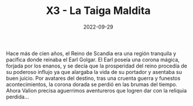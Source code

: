 ﻿---
title: X3 - La Taiga Maldita
summary: Esta aventura que tienes entre manos es en realidad un módulo de exploración. En este caso viajaremos hasta la Taiga de Qurolas y la cordillera Qarachar para desentrañar todos sus misterios, empeñados en encontrar la corona del earl Erik de Scandia.
authors:
  - Jorge González.
date: 2022-09-29
type: post
categories:
- Clásicos de la Marca
- Linea X
tags:
- exploración
- sandbox
- exterior
- dragón
minlevels: "5"
maxlevels: "9"
prices: 10.00€
session: "10-15"
mincharacters: "3"
maxcharacters: "5"
eval: oficial
cover: "x3-la-taiga-maldita.jpg"
download: "x3-la-taiga-maldita.rar"
moreinfo: "https://tesorosdelamarca.com/producto/la-taiga-maldita/"
license: "OGL"
draft: false

---

Hace más de cien años, el Reino de Scandia era una región tranquila y pacífica donde reinaba el Earl Golgar.
El Earl poseía una corona mágica, forjada por los enanos, y se decía que la prosperidad del reino procedía de su poderoso influjo ya que alargaba la vida de su portador y asentaba su buen juicio.
Por avatares del destino, tras una cruenta guerra y funestos acontecimientos, la corona dorada se perdió en las brumas del tiempo.
Ahora Valion precisa aguerrimos aventureros que logren dar con la reliquia perdida…